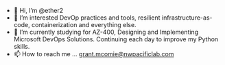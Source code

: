 - 👋 Hi, I’m @ether2
- 👀 I’m interested DevOp practices and tools, resilient infrastructure-as-code, containerization and everything else.
- 🌱 I’m currently studying for AZ-400, Designing and Implementing Microsoft DevOps Solutions. Continuing each day to improve my Python skills.
- 📫 How to reach me ... grant.mcomie@nwpacificlab.com

<!---
ether2/ether2 is a ✨ special ✨ repository because its `README.md` (this file) appears on your GitHub profile.
You can click the Preview link to take a look at your changes.
--->
